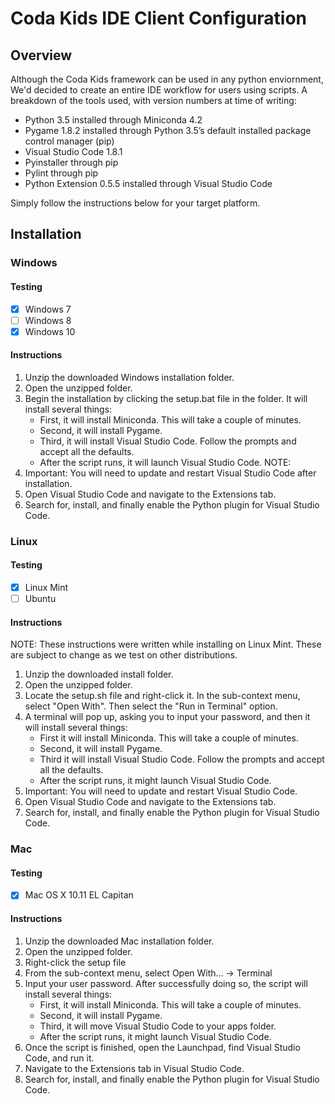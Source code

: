 # Coda Kids IDE Client Configuration

## Overview

Although the Coda Kids framework can be used in any python enviornment, We'd decided to create an entire IDE workflow for users using scripts. A breakdown of the tools used, with version numbers at time of writing:

- Python 3.5 installed through Miniconda 4.2
- Pygame 1.8.2 installed through Python 3.5’s default installed package control manager (pip)
- Visual Studio Code 1.8.1
- Pyinstaller through pip
- Pylint through pip
- Python Extension 0.5.5 installed through Visual Studio Code

Simply follow the instructions below for your target platform.

## Installation

### Windows

#### Testing

- [x] Windows 7
- [ ] Windows 8
- [x] Windows 10

#### Instructions

1. Unzip the downloaded Windows installation folder.
2. Open the unzipped folder.
3. Begin the installation by clicking the setup.bat file in the folder. It will install several things:
    - First, it will install Miniconda. This will take a couple of minutes.
    - Second, it will install Pygame.
    - Third, it will install Visual Studio Code. Follow the prompts and accept all the defaults.
    - After the script runs, it will launch Visual Studio Code.
    NOTE: 
4. Important: You will need to update and restart Visual Studio Code after installation.
5. Open Visual Studio Code and navigate to the Extensions tab.
6. Search for, install, and finally enable the Python plugin for Visual Studio Code.

### Linux

#### Testing

- [x] Linux Mint
- [ ] Ubuntu

#### Instructions

NOTE: These instructions were written while installing on Linux Mint. These are subject to change as we test on other distributions.

1. Unzip the downloaded install folder.
2. Open the unzipped folder.
3. Locate the setup.sh file and right-click it. In the sub-context menu, select "Open With". Then select the "Run in Terminal" option.
4. A terminal will pop up, asking you to input your password, and then it will install several things:
    - First it will install Miniconda. This will take a couple of minutes.
    - Second, it will install Pygame.
    - Third it will install Visual Studio Code. Follow the prompts and accept all the defaults.
    - After the script runs, it might launch Visual Studio Code.
5. Important: You will need to update and restart Visual Studio Code.
6. Open Visual Studio Code and navigate to the Extensions tab.
7. Search for, install, and finally enable the Python plugin for Visual Studio Code.

### Mac

#### Testing

- [x] Mac OS X 10.11 EL Capitan

#### Instructions

1. Unzip the downloaded Mac installation folder.
2. Open the unzipped folder.
3. Right-click the setup file
4. From the sub-context menu, select Open With… -> Terminal
5. Input your user password. After successfully doing so, the script will install several things:
    - First, it will install Miniconda. This will take a couple of minutes.
    - Second, it will install Pygame.
    - Third, it will move Visual Studio Code to your apps folder.
    - After the script runs, it might launch Visual Studio Code.
6. Once the script is finished, open the Launchpad, find Visual Studio Code, and run it.
7. Navigate to the Extensions tab in Visual Studio Code.
8. Search for, install, and finally enable the Python plugin for Visual Studio Code.
